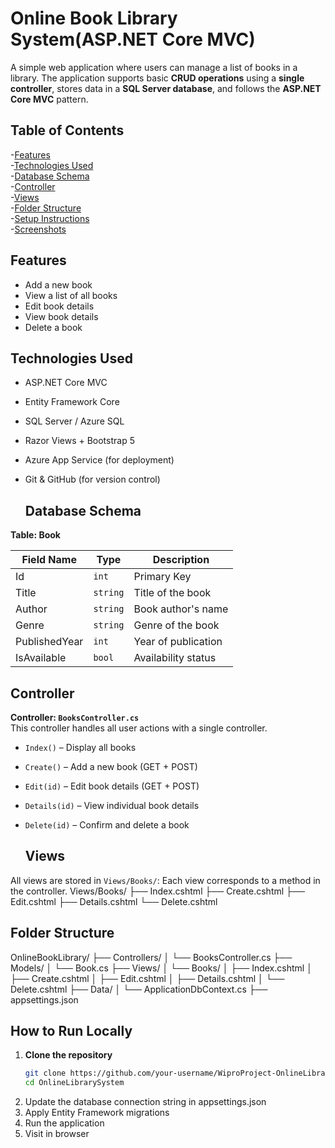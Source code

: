 # Online Book Library System(ASP.NET Core MVC)
A simple web application where users can manage a list of books in a library. The application supports basic **CRUD operations** using a **single controller**, stores data in a **SQL Server database**, and follows the **ASP.NET Core MVC** pattern.

## Table of Contents
-[Features](#features)  
-[Technologies Used](#technologies-used)  
-[Database Schema](#database-schema)  
-[Controller](#controller)  
-[Views](#views)  
-[Folder Structure](#folder-structure)   
-[Setup Instructions](#setup-instructions)  
-[Screenshots](#screenshots)  


##  Features
- Add a new book
- View a list of all books
- Edit book details
- View book details
- Delete a book

##  Technologies Used

- ASP.NET Core MVC
- Entity Framework Core
- SQL Server / Azure SQL
- Razor Views + Bootstrap 5
- Azure App Service (for deployment)
- Git & GitHub (for version control)

  ##  Database Schema
**Table: Book**

| Field Name    | Type     | Description              |
|---------------|----------|--------------------------|
| Id            | `int`    | Primary Key              |
| Title         | `string` | Title of the book        |
| Author        | `string` | Book author's name       |
| Genre         | `string` | Genre of the book        |
| PublishedYear | `int`    | Year of publication      |
| IsAvailable   | `bool`   | Availability status      |

##  Controller
**Controller: `BooksController.cs`**  
This controller handles all user actions with a single controller.

- `Index()` – Display all books
- `Create()` – Add a new book (GET + POST)
- `Edit(id)` – Edit book details (GET + POST)
- `Details(id)` – View individual book details
- `Delete(id)` – Confirm and delete a book

  ## Views
All views are stored in `Views/Books/`:
Each view corresponds to a method in the controller.
Views/Books/
├── Index.cshtml
├── Create.cshtml
├── Edit.cshtml
├── Details.cshtml
└── Delete.cshtml

## Folder Structure

OnlineBookLibrary/
├── Controllers/
│ └── BooksController.cs
├── Models/
│ └── Book.cs
├── Views/
│ └── Books/
│ ├── Index.cshtml
│ ├── Create.cshtml
│ ├── Edit.cshtml
│ ├── Details.cshtml
│ └── Delete.cshtml
├── Data/
│ └── ApplicationDbContext.cs
├── appsettings.json

##  How to Run Locally
1. **Clone the repository**
   ```bash
   git clone https://github.com/your-username/WiproProject-OnlineLibrarySystem.git
   cd OnlineLibrarySystem
2. Update the database connection string in appsettings.json
3. Apply Entity Framework migrations
4. Run the application
5. Visit in browser


